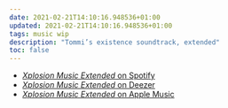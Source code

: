 ```yaml
---
date: 2021-02-21T14:10:16.948536+01:00
updated: 2021-02-21T14:10:16.948536+01:00
tags: music wip
description: "Tommi’s existence soundtrack, extended"
toc: false
---
```

- [*Xplosion Music Extended* on Spotify](https://open.spotify.com/playlist/3R9f7tk3sIFK7o0xBkLnIR?si=0J1rFLKYRGe7PwrrTy5J9g "Xplosion Music Extended")
- [*Xplosion Music Extended* on Deezer](https://deezer.page.link/ANBdCCK98uHBN3n27 "Xplosion Music Extended")
- [*Xplosion Music Extended* on Apple Music](https://music.apple.com/it/playlist/xplosion-music-extended/pl.u-11zBJ7af8kmeX59 "Xplosion Music Extended")